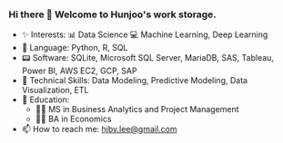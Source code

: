 ### Hi there 👋 Welcome to Hunjoo's work storage.
- ✨ Interests: 📊 Data Science 💻 Machine Learning, Deep Learning
- 🔣 Language: Python, R, SQL
- 📟 Software: SQLite, Microsoft SQL Server, MariaDB, SAS, Tableau, Power BI, AWS EC2, GCP, SAP
- 🔧 Technical Skills: Data Modeling, Predictive Modeling, Data Visualization, ETL
- 📖 Education:
  - 🧑‍🎓 MS in Business Analytics and Project Management
  - 🧑‍🎓 BA in Economics
- 📫 How to reach me: hjbv.lee@gmail.com
